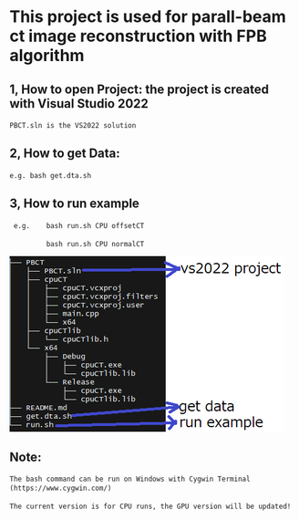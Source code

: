 # This project is used for parall-beam ct image reconstruction with FPB algorithm

## 1, How to open Project:  the project is created with Visual Studio 2022

    PBCT.sln is the VS2022 solution 

## 2, How to get Data: 

    e.g. bash get.dta.sh

## 3, How to run example

     e.g.    bash run.sh CPU offsetCT
     
             bash run.sh CPU normalCT
			 

![project illustration ](./doc/images/project.png)
			 
			 
			 
## Note:  

	The bash command can be run on Windows with Cygwin Terminal (https://www.cygwin.com/)
 
	The current version is for CPU runs, the GPU version will be updated!
